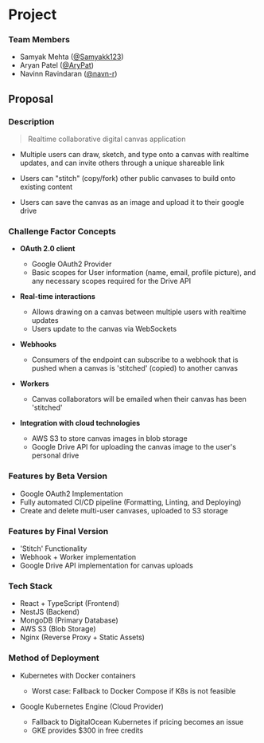 # Project

### Team Members

- Samyak Mehta ([@Samyakk123](https://github.com/Samyakk123))
- Aryan Patel ([@AryPat](https://github.com/AryPat))
- Navinn Ravindaran ([@navn-r](https://github.com/navn-r))

## Proposal

### Description
> Realtime collaborative digital canvas application

- Multiple users can draw, sketch, and type onto a canvas with realtime updates, and can invite others through a unique shareable link
  
- Users can "stitch" (copy/fork) other public canvases to build onto existing content

- Users can save the canvas as an image and upload it to their google drive


### Challenge Factor Concepts

- **OAuth 2.0 client**
  - Google OAuth2 Provider
  - Basic scopes for User information (name, email, profile picture), and any necessary scopes required for the Drive API

- **Real-time interactions**
  - Allows drawing on a canvas between multiple users with realtime updates
  - Users update to the canvas via WebSockets  

- **Webhooks** 
  - Consumers of the endpoint can subscribe to a webhook that is pushed when a canvas is 'stitched' (copied) to another canvas  

- **Workers**  
  - Canvas collaborators will be emailed when their canvas has been 'stitched'  

- **Integration with cloud technologies**  
  - AWS S3 to store canvas images in blob storage  
  - Google Drive API for uploading the canvas image to the user's personal drive  

### Features by Beta Version

  - Google OAuth2 Implementation
  - Fully automated CI/CD pipeline (Formatting, Linting, and Deploying)
  - Create and delete multi-user canvases, uploaded to S3 storage
### Features by Final Version

  - 'Stitch' Functionality
  - Webhook + Worker implementation
  - Google Drive API implementation for canvas uploads

### Tech Stack

  - React + TypeScript (Frontend)
  - NestJS (Backend)
  - MongoDB (Primary Database)
  - AWS S3 (Blob Storage)
  - Nginx (Reverse Proxy + Static Assets)

### Method of Deployment

  - Kubernetes with Docker containers  
    - Worst case: Fallback to Docker Compose if K8s is not feasible

  - Google Kubernetes Engine (Cloud Provider)  
    - Fallback to DigitalOcean Kubernetes if pricing becomes an issue 
    - GKE provides $300 in free credits   